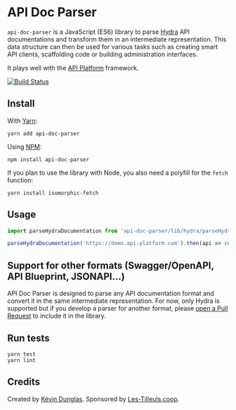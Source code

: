 # API Doc Parser

`api-doc-parser` is a JavaScript (ES6) library to parse [Hydra](http://hydra-cg.com) API documentations and transform them
in an intermediate representation. This data structure can then be used for various tasks such as creating smart API clients,
scaffolding code or building administration interfaces.

It plays well with the [API Platform](https://api-platform.com) framework.

[![Build Status](https://travis-ci.org/dunglas/api-doc-parser.svg?branch=master)](https://travis-ci.org/dunglas/api-doc-parser)

## Install

With [Yarn](https://yarnpkg.com/):

    yarn add api-doc-parser

Using [NPM](https://www.npmjs.com/):

    npm install api-doc-parser

If you plan to use the library with Node, you also need a polyfill for the `fetch` function:

    yarn install isomorphic-fetch

## Usage

```javascript
import parseHydraDocumentation from 'api-doc-parser/lib/hydra/parseHydraDocumentation';

parseHydraDocumentation('https://demo.api-platform.com').then(api => console.log(api));
```

## Support for other formats (Swagger/OpenAPI, API Blueprint, JSONAPI...)

API Doc Parser is designed to parse any API documentation format and convert it in the same intermediate representation.
For now, only Hydra is supported but if you develop a parser for another format, please [open a Pull Request](https://github.com/dunglas/api-doc-parser/pulls)
to include it in the library.

## Run tests

    yarn test
    yarn lint

## Credits

Created by [Kévin Dunglas](https://dunglas.fr). Sponsored by [Les-Tilleuls.coop](https://les-tilleuls.coop).
